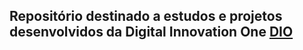 ## Repositório destinado a estudos e projetos desenvolvidos da Digital Innovation One [**DIO**](https://https://www.dio.me//)
